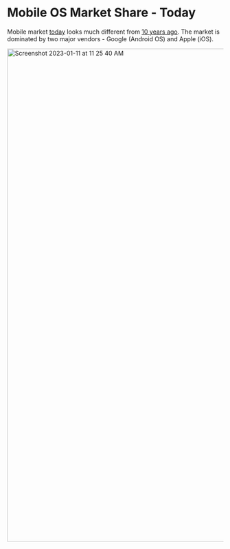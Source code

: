 # Mobile OS Market Share - Today

Mobile market [today](https://lana-20.github.io/mobile-os-market-share-2022/) looks much different from [10 years ago](https://lana-20.github.io/mobile-os-market-share-2012/). The market is dominated by two major vendors - Google (Android OS) and Apple (iOS).

<img width="1148" alt="Screenshot 2023-01-11 at 11 25 40 AM" src="https://user-images.githubusercontent.com/70295997/211902585-5616e15a-b78b-4a0e-a655-4c7171def45d.png">
